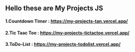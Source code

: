 ## Hello these are My Projects JS
#### 1.Countdown Timer : https://my-projects-tan.vercel.app/
#### 2.Tic Taac Toe : https://my-projects-tictactoe.vercel.app/
#### 3.ToDo-List : https://my-projects-todolist.vercel.app/ 


